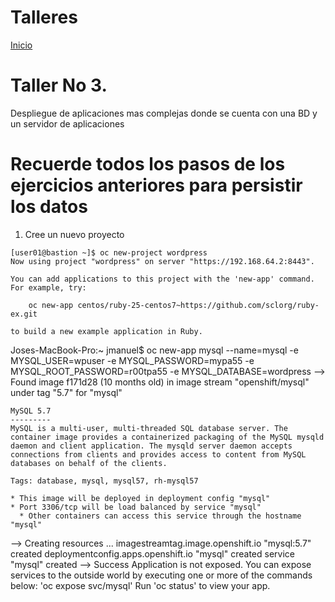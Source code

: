 # Talleres
[Inicio](../ComandosOpenShift.md)


# Taller No 3.
Despliegue de aplicaciones mas complejas donde se cuenta con una BD y un servidor de aplicaciones

# Recuerde todos los pasos de los ejercicios anteriores para persistir los datos

1. Cree un nuevo proyecto 
```
[user01@bastion ~]$ oc new-project wordpress
Now using project "wordpress" on server "https://192.168.64.2:8443".

You can add applications to this project with the 'new-app' command. For example, try:

    oc new-app centos/ruby-25-centos7~https://github.com/sclorg/ruby-ex.git

to build a new example application in Ruby.
````

Joses-MacBook-Pro:~ jmanuel$ oc new-app mysql --name=mysql -e MYSQL_USER=wpuser -e MYSQL_PASSWORD=mypa55 -e MYSQL_ROOT_PASSWORD=r00tpa55 -e MYSQL_DATABASE=wordpress
--> Found image f171d28 (10 months old) in image stream "openshift/mysql" under tag "5.7" for "mysql"

    MySQL 5.7
    ---------
    MySQL is a multi-user, multi-threaded SQL database server. The container image provides a containerized packaging of the MySQL mysqld daemon and client application. The mysqld server daemon accepts connections from clients and provides access to content from MySQL databases on behalf of the clients.

    Tags: database, mysql, mysql57, rh-mysql57

    * This image will be deployed in deployment config "mysql"
    * Port 3306/tcp will be load balanced by service "mysql"
      * Other containers can access this service through the hostname "mysql"

--> Creating resources ...
    imagestreamtag.image.openshift.io "mysql:5.7" created
    deploymentconfig.apps.openshift.io "mysql" created
    service "mysql" created
--> Success
    Application is not exposed. You can expose services to the outside world by executing one or more of the commands below:
     'oc expose svc/mysql'
    Run 'oc status' to view your app.

